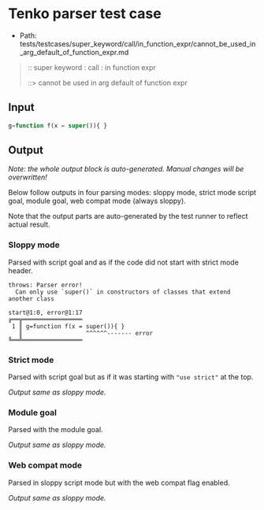 # Tenko parser test case

- Path: tests/testcases/super_keyword/call/in_function_expr/cannot_be_used_in_arg_default_of_function_expr.md

> :: super keyword : call : in function expr
>
> ::> cannot be used in arg default of function expr

## Input


`````js
g=function f(x = super()){ }
`````

## Output

_Note: the whole output block is auto-generated. Manual changes will be overwritten!_

Below follow outputs in four parsing modes: sloppy mode, strict mode script goal, module goal, web compat mode (always sloppy).

Note that the output parts are auto-generated by the test runner to reflect actual result.

### Sloppy mode

Parsed with script goal and as if the code did not start with strict mode header.

`````
throws: Parser error!
  Can only use `super()` in constructors of classes that extend another class

start@1:0, error@1:17
╔══╦═════════════════
 1 ║ g=function f(x = super()){ }
   ║                  ^^^^^^------- error
╚══╩═════════════════

`````

### Strict mode

Parsed with script goal but as if it was starting with `"use strict"` at the top.

_Output same as sloppy mode._

### Module goal

Parsed with the module goal.

_Output same as sloppy mode._

### Web compat mode

Parsed in sloppy script mode but with the web compat flag enabled.

_Output same as sloppy mode._
